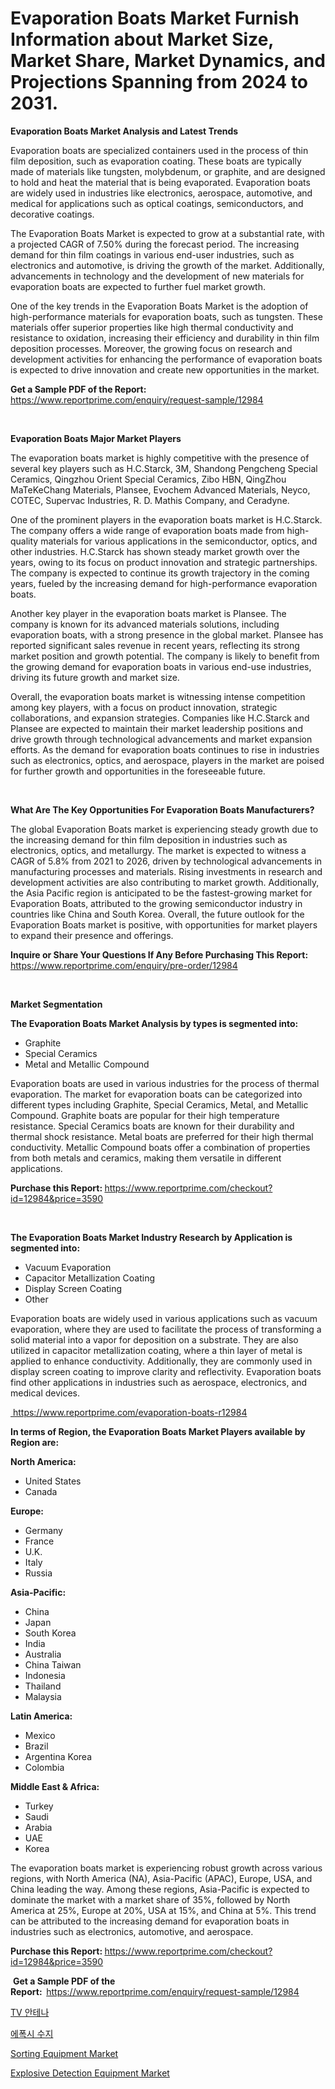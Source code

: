 <p><h1>Evaporation Boats Market Furnish Information about Market Size, Market Share, Market Dynamics, and Projections Spanning from 2024 to 2031.</h1></p><p><strong>Evaporation Boats Market Analysis and Latest Trends</strong></p>
<p><p>Evaporation boats are specialized containers used in the process of thin film deposition, such as evaporation coating. These boats are typically made of materials like tungsten, molybdenum, or graphite, and are designed to hold and heat the material that is being evaporated. Evaporation boats are widely used in industries like electronics, aerospace, automotive, and medical for applications such as optical coatings, semiconductors, and decorative coatings.</p><p>The Evaporation Boats Market is expected to grow at a substantial rate, with a projected CAGR of 7.50% during the forecast period. The increasing demand for thin film coatings in various end-user industries, such as electronics and automotive, is driving the growth of the market. Additionally, advancements in technology and the development of new materials for evaporation boats are expected to further fuel market growth.</p><p>One of the key trends in the Evaporation Boats Market is the adoption of high-performance materials for evaporation boats, such as tungsten. These materials offer superior properties like high thermal conductivity and resistance to oxidation, increasing their efficiency and durability in thin film deposition processes. Moreover, the growing focus on research and development activities for enhancing the performance of evaporation boats is expected to drive innovation and create new opportunities in the market.</p></p>
<p><strong>Get a Sample PDF of the Report:&nbsp;</strong> <a href="https://www.reportprime.com/enquiry/request-sample/12984">https://www.reportprime.com/enquiry/request-sample/12984</a></p>
<p>&nbsp;</p>
<p><strong>Evaporation Boats Major Market Players</strong></p>
<p><p>The evaporation boats market is highly competitive with the presence of several key players such as H.C.Starck, 3M, Shandong Pengcheng Special Ceramics, Qingzhou Orient Special Ceramics, Zibo HBN, QingZhou MaTeKeChang Materials, Plansee, Evochem Advanced Materials, Neyco, COTEC, Supervac Industries, R. D. Mathis Company, and Ceradyne.</p><p>One of the prominent players in the evaporation boats market is H.C.Starck. The company offers a wide range of evaporation boats made from high-quality materials for various applications in the semiconductor, optics, and other industries. H.C.Starck has shown steady market growth over the years, owing to its focus on product innovation and strategic partnerships. The company is expected to continue its growth trajectory in the coming years, fueled by the increasing demand for high-performance evaporation boats.</p><p>Another key player in the evaporation boats market is Plansee. The company is known for its advanced materials solutions, including evaporation boats, with a strong presence in the global market. Plansee has reported significant sales revenue in recent years, reflecting its strong market position and growth potential. The company is likely to benefit from the growing demand for evaporation boats in various end-use industries, driving its future growth and market size.</p><p>Overall, the evaporation boats market is witnessing intense competition among key players, with a focus on product innovation, strategic collaborations, and expansion strategies. Companies like H.C.Starck and Plansee are expected to maintain their market leadership positions and drive growth through technological advancements and market expansion efforts. As the demand for evaporation boats continues to rise in industries such as electronics, optics, and aerospace, players in the market are poised for further growth and opportunities in the foreseeable future.</p></p>
<p>&nbsp;</p>
<p><strong>What Are The Key Opportunities For Evaporation Boats Manufacturers?</strong></p>
<p><p>The global Evaporation Boats market is experiencing steady growth due to the increasing demand for thin film deposition in industries such as electronics, optics, and metallurgy. The market is expected to witness a CAGR of 5.8% from 2021 to 2026, driven by technological advancements in manufacturing processes and materials. Rising investments in research and development activities are also contributing to market growth. Additionally, the Asia Pacific region is anticipated to be the fastest-growing market for Evaporation Boats, attributed to the growing semiconductor industry in countries like China and South Korea. Overall, the future outlook for the Evaporation Boats market is positive, with opportunities for market players to expand their presence and offerings.</p></p>
<p><strong>Inquire or Share Your Questions If Any Before Purchasing This Report:</strong> <a href="https://www.reportprime.com/enquiry/pre-order/12984">https://www.reportprime.com/enquiry/pre-order/12984</a></p>
<p>&nbsp;</p>
<p><strong>Market Segmentation</strong></p>
<p><strong>The Evaporation Boats Market Analysis by types is segmented into:</strong></p>
<p><ul><li>Graphite</li><li>Special Ceramics</li><li>Metal and Metallic Compound</li></ul></p>
<p><p>Evaporation boats are used in various industries for the process of thermal evaporation. The market for evaporation boats can be categorized into different types including Graphite, Special Ceramics, Metal, and Metallic Compound. Graphite boats are popular for their high temperature resistance. Special Ceramics boats are known for their durability and thermal shock resistance. Metal boats are preferred for their high thermal conductivity. Metallic Compound boats offer a combination of properties from both metals and ceramics, making them versatile in different applications.</p></p>
<p><strong>Purchase this Report:&nbsp;</strong><a href="https://www.reportprime.com/checkout?id=12984&price=3590">https://www.reportprime.com/checkout?id=12984&price=3590</a></p>
<p>&nbsp;</p>
<p><strong>The Evaporation Boats Market Industry Research by Application is segmented into:</strong></p>
<p><ul><li>Vacuum Evaporation</li><li>Capacitor Metallization Coating</li><li>Display Screen Coating</li><li>Other</li></ul></p>
<p><p>Evaporation boats are widely used in various applications such as vacuum evaporation, where they are used to facilitate the process of transforming a solid material into a vapor for deposition on a substrate. They are also utilized in capacitor metallization coating, where a thin layer of metal is applied to enhance conductivity. Additionally, they are commonly used in display screen coating to improve clarity and reflectivity. Evaporation boats find other applications in industries such as aerospace, electronics, and medical devices.</p></p>
<p><a href="https://www.reportprime.com/evaporation-boats-r12984">&nbsp;https://www.reportprime.com/evaporation-boats-r12984</a></p>
<p><strong>In terms of Region, the Evaporation Boats Market Players available by Region are:</strong></p>
<p>
    <p> <strong> North America: </strong>
        <ul>
            <li>United States</li>
            <li>Canada</li>
        </ul>
        </p> 
    <p> <strong> Europe: </strong>
        <ul>
            <li>Germany</li>
            <li>France</li>
            <li>U.K.</li>
            <li>Italy</li>
            <li>Russia</li>
        </ul>
        </p> 
    <p> <strong> Asia-Pacific: </strong>
        <ul>
            <li>China</li>
            <li>Japan</li>
            <li>South Korea</li>
            <li>India</li>
            <li>Australia</li>
            <li>China Taiwan</li>
            <li>Indonesia</li>
            <li>Thailand</li>
            <li>Malaysia</li>
        </ul>
        </p> 
    <p> <strong> Latin America: </strong>
        <ul>
            <li>Mexico</li>
            <li>Brazil</li>
            <li>Argentina Korea</li>
            <li>Colombia</li>
        </ul>
        </p> 
    <p> <strong> Middle East & Africa: </strong>
        <ul>
            <li>Turkey</li>
            <li>Saudi</li>
            <li>Arabia</li>
            <li>UAE</li>
            <li>Korea</li>
        </ul>
    </p>
    </p>
<p><p>The evaporation boats market is experiencing robust growth across various regions, with North America (NA), Asia-Pacific (APAC), Europe, USA, and China leading the way. Among these regions, Asia-Pacific is expected to dominate the market with a market share of 35%, followed by North America at 25%, Europe at 20%, USA at 15%, and China at 5%. This trend can be attributed to the increasing demand for evaporation boats in industries such as electronics, automotive, and aerospace.</p></p>
<p><strong>Purchase this Report: </strong><a href="https://www.reportprime.com/checkout?id=12984&price=3590">https://www.reportprime.com/checkout?id=12984&price=3590</a></p>
<p>&nbsp;<strong>Get a Sample PDF of the Report:&nbsp;&nbsp;</strong><a href="https://www.reportprime.com/enquiry/request-sample/12984">https://www.reportprime.com/enquiry/request-sample/12984</a></p>
<p><strong></strong></p>
<p><p><a href="https://github.com/plelbej847484502/Market-Research-Report-List-3/blob/main/591444464492.md">TV 안테나</a></p><p><a href="https://github.com/AnthonyWratten/Market-Research-Report-List-1/blob/main/719992864491.md">에폭시 수지</a></p><p><a href="https://github.com/AndreanneHane2023/Market-Research-Report-List-2/blob/main/sorting-equipment-market.md">Sorting Equipment Market</a></p><p><a href="https://github.com/RyleeBauch2023/Market-Research-Report-List-2/blob/main/explosive-detection-equipment-market.md">Explosive Detection Equipment Market</a></p></p>